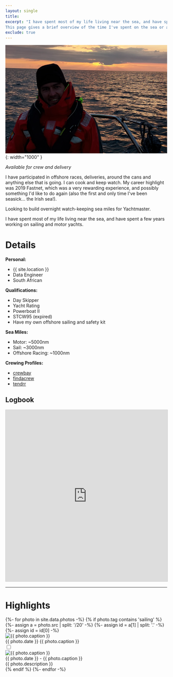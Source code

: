 ```yaml
---
layout: single
title: 
excerpt: "I have spent most of my life living near the sea, and have spent a few years working on sailing and motor yachts.
This page gives a brief overview of the time I've spent on the sea or at sea, and is intended to be a personal record and CV."
exclude: true
---
```


![english channel](/assets/photos/sailing/sail.png){: width="1000" }


_Available for crew and delivery_

I have participated in offshore races, deliveries, around the cans and anything else that is going. I can cook and keep watch. My career highlight was 2019 Fastnet, which was a very rewarding experience, and possibly something I'd like to do again (also the first and only time I've been seasick... the Irish sea!).  

Looking to build overnight watch-keeping sea miles for Yachtmaster. 

I have spent most of my life living near the sea, and have spent a few years working on sailing and motor yachts.


# Details 

**Personal:**
* {{ site.location }}
* Data Engineer
* South African



**Qualifications:**
* Day Skipper
* Yacht Rating
* Powerboat II
* STCW95 (expired)
* Have my own offshore sailing and safety kit

**Sea Miles:**
* Motor: ~5000nm
* Sail: ~3000nm 
* Offshore Racing: ~1000nm


**Crewing Profiles:** 

* [crewbay](https://www.crewbay.com/profile/crew/49845)
* [findacrew](https://www.findacrew.net/en/crew/3258430)
* [tendrr](https://tendrr.co/profile/Matta)

## Logbook
<iframe class="airtable-embed" src="https://airtable.com/embed/shr0v5VP4KkvjAss5?backgroundColor=cyan&viewControls=on" frameborder="0" onmousewheel="" width="100%" height="533" style="background: transparent; border: 1px solid #ccc;"></iframe>

---

# Highlights

<div class="photos">
    {%- for photo in site.data.photos -%}
        {% if photo.tag contains 'sailing' %}
            {%- assign a = photo.src | split: '/20' -%}
            {%- assign id = a[1] | split: '.' -%}
            {%- assign id = id[0] -%}
            <div class="thumb" id="img-{{ id }}">
                <label for="{{ forloop.index }}">
                    <img loading="lazy" class="thumb-image" src="{{ photo.src }}" alt="{{ photo.caption }}">
                    <div class="caption">
                        <span class="photo-date">{{ photo.date }}</span>
                        <span class="photo-caption">{{ photo.caption }}</span>
                    </div>
                </label>
                <input class="modal-state" id="{{ forloop.index }}" type="checkbox">
                <div class="modal">
                    <!-- <div id="left-{{- forloop.index -}} " style="left:20px" class="modal-arrow">ᐸ</div>
                    <div id="right-{{- forloop.index -}}" style="right:20px" class="modal-arrow">ᐳ</div> -->
                    <label for="{{ forloop.index }}">
                        <div class="modal-content">
                            <img loading="lazy" class="modal-photo" src="{{ photo.src }}" alt="{{ photo.caption }}">
                            <div>
                                <span class="photo-date">{{ photo.date }} - {{ photo.caption }}</span>
                                <br>
                                <span class="photo-description">{{ photo.description }}</span>
                            </div>
                        </div>
                    </label>
                </div>
            </div>
        {% endif %}
    {%- endfor -%}
</div>


<!-- <img name="absurd.design" src="/assets/images/ad_landing.png" alt=""/> -->